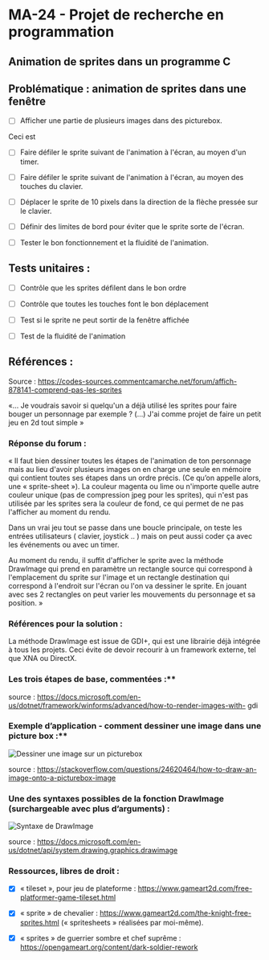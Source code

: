 # MA-24 - Projet de recherche en programmation
## Animation de sprites dans un programme C

## Problématique : animation de sprites dans une fenêtre


- [ ] Afficher une partie de plusieurs images dans des picturebox.

Ceci est 

- [ ] Faire défiler le sprite suivant de l'animation à l'écran, au moyen d'un timer.

- [ ] Faire défiler le sprite suivant de l'animation à l'écran, au moyen des touches du clavier.

- [ ] Déplacer le sprite de 10 pixels dans la direction de la flèche pressée sur le clavier.

- [ ] Définir des limites de bord pour éviter que le sprite sorte de l'écran.

- [ ] Tester le bon fonctionnement et la fluidité de l'animation.


## Tests unitaires :

- [ ] Contrôle que les sprites défilent dans le bon ordre

- [ ] Contrôle que toutes les touches font le bon déplacement

- [ ] Test si le sprite ne peut sortir de la fenêtre affichée

- [ ] Test de la fluidité de l'animation


## Références :

Source : https://codes-sources.commentcamarche.net/forum/affich-878141-comprend-pas-les-sprites 

«… Je voudrais savoir si quelqu'un a déjà utilisé les sprites pour faire bouger un personnage par exemple ? 
(…) J'ai comme projet de faire un petit jeu en 2d tout simple »

### Réponse du forum :

« Il faut bien dessiner toutes les étapes de l'animation de ton personnage mais au lieu d'avoir plusieurs images on en charge une seule en mémoire qui contient toutes ses étapes dans un ordre précis. 
(Ce qu’on appelle alors, une « sprite-sheet »).
La couleur magenta ou lime ou n'importe quelle autre couleur unique (pas de compression jpeg pour les sprites), qui n'est pas utilisée par les sprites sera la couleur de fond, ce qui permet de ne pas l'afficher au moment du rendu.

Dans un vrai jeu tout se passe dans une boucle principale, on teste les entrées utilisateurs ( clavier, joystick .. ) mais on peut aussi coder ça avec les événements ou avec un timer. 

Au moment du rendu, il suffit d'afficher le sprite avec la méthode DrawImage qui prend en paramètre un rectangle source qui correspond à l'emplacement du sprite sur l'image et un rectangle destination qui correspond à l'endroit sur l'écran ou l'on va dessiner le sprite. 
En jouant avec ses 2 rectangles on peut varier les mouvements du personnage et sa position. »

### Références pour la solution :

La méthode DrawImage est issue de GDI+, qui est une librairie déjà intégrée à tous les projets.
Ceci évite de devoir recourir à un framework externe, tel que XNA ou DirectX. 

### Les trois étapes de base, commentées :**
source : https://docs.microsoft.com/en-us/dotnet/framework/winforms/advanced/how-to-render-images-with-		gdi

### Exemple d’application - comment dessiner une image dans une picture box :**
![Dessiner une image sur un picturebox](https://raw.githubusercontent.com/laurentbarraud/AnimSprites/master/Drawing-an-image-on-a-picturebox-Stackoverflow.jpg)

source : https://stackoverflow.com/questions/24620464/how-to-draw-an-image-onto-a-picturebox-image

### Une des syntaxes possibles de la fonction DrawImage (surchargeable avec plus d’arguments) :
![Syntaxe de DrawImage](https://raw.githubusercontent.com/laurentbarraud/AnimSprites/master/Fonction-Drawimage-syntaxe-simple-MSDN.jpg)

source : https://docs.microsoft.com/en-us/dotnet/api/system.drawing.graphics.drawimage

### Ressources, libres de droit :

- [x] « tileset », pour jeu de plateforme : 
https://www.gameart2d.com/free-platformer-game-tileset.html 

- [x] « sprite » de chevalier :
https://www.gameart2d.com/the-knight-free-sprites.html
(« spritesheets » réalisées par moi-même).

- [x] « sprites » de guerrier sombre et chef suprême :
https://opengameart.org/content/dark-soldier-rework 
